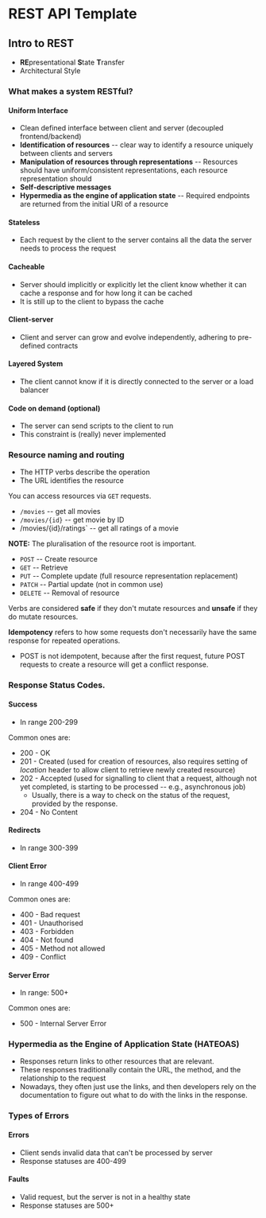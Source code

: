 # REST API Template

## Intro to REST

- **RE**presentational **S**tate **T**ransfer
- Architectural Style

### What makes a system RESTful?

#### Uniform Interface

- Clean defined interface between client and server (decoupled frontend/backend)
- **Identification of resources** -- clear way to identify a resource uniquely between clients and servers
- **Manipulation of resources through representations** -- Resources should have uniform/consistent representations, each resource representation should
- **Self-descriptive messages**
- **Hypermedia as the engine of application state** -- Required endpoints are returned from the initial URI of a resource

#### Stateless

- Each request by the client to the server contains all the data the server needs to process the request

#### Cacheable

- Server should implicitly or explicitly let the client know whether it can cache a response and for how long it can be cached
- It is still up to the client to bypass the cache

#### Client-server

- Client and server can grow and evolve independently, adhering to pre-defined contracts

#### Layered System

- The client cannot know if it is directly connected to the server or a load balancer

#### Code on demand (optional)

- The server can send scripts to the client to run
- This constraint is (really) never implemented

### Resource naming and routing

- The HTTP verbs describe the operation
- The URL identifies the resource

You can access resources via `GET` requests.
- `/movies` -- get all movies
- `/movies/{id}` -- get movie by ID
- /movies/{id}/ratings` -- get all ratings of a movie

**NOTE:** The pluralisation of the resource root is important.

- `POST` -- Create resource
- `GET` -- Retrieve
- `PUT` -- Complete update (full resource representation replacement)
- `PATCH` -- Partial update (not in common use)
- `DELETE` -- Removal of resource

Verbs are considered **safe** if they don't mutate resources and **unsafe** if they do mutate resources.

**Idempotency** refers to how some requests don't necessarily have the same response for repeated operations.
- POST is not idempotent, because after the first request, future POST requests to create a resource will get a conflict response.

### Response Status Codes.

#### Success

- In range 200-299

Common ones are:
- 200 - OK
- 201 - Created (used for creation of resources, also requires setting of *location* header to allow client to retrieve newly created resource)
- 202 - Accepted (used for signalling to client that a request, although not yet completed, is starting to be processed -- e.g., asynchronous job)
    - Usually, there is a way to check on the status of the request, provided by the response.
- 204 - No Content


#### Redirects

- In range 300-399

#### Client Error

- In range 400-499

Common ones are:
- 400 - Bad request
- 401 - Unauthorised
- 403 - Forbidden
- 404 - Not found
- 405 - Method not allowed
- 409 - Conflict

#### Server Error

- In range: 500+

Common ones are:
- 500 - Internal Server Error

### Hypermedia as the Engine of Application State (HATEOAS)

- Responses return links to other resources that are relevant.
- These responses traditionally contain the URL, the method, and the relationship to the request
- Nowadays, they often just use the links, and then developers rely on the documentation to figure out what to do with the links in the response.

### Types of Errors

#### Errors

- Client sends invalid data that can't be processed by server
- Response statuses are 400-499

#### Faults

- Valid request, but the server is not in a healthy state
- Response statuses are 500+